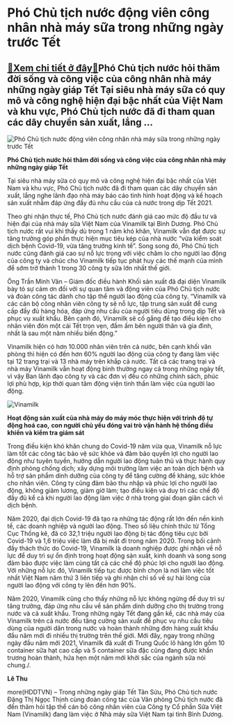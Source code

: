 Phó Chủ tịch nước động viên công nhân nhà máy sữa trong những ngày trước Tết
============================================================================

[:gift:Xem chi tiết ở đây:gift:](https://hddtvn.com/pho-chu-tich-nuoc-dong-vien-cong-nhan-nha-may-sua-trong-nhung-ngay-truoc-tet/)Phó Chủ tịch nước hỏi thăm đời sống và công việc của công nhân nhà máy những ngày giáp Tết Tại siêu nhà máy sữa có quy mô và công nghệ hiện đại bậc nhất của Việt Nam và khu vực, Phó Chủ tịch nước đã đi tham quan các dây chuyền sản xuất, lắng …
---------------------------------------------------------------------------------------------------------------------------------------------------------------------------------------------------------------------------------------------------





![Phó Chủ tịch nước động viên công nhân nhà máy sữa trong những ngày trước Tết](https://hddtvn.com/wp-content/uploads/2021/01/4947_Hinh_2B.jpg "Phó Chủ tịch nước động viên công nhân nhà máy sữa trong những ngày trước Tết")



**Phó Chủ tịch nước hỏi thăm đời sống và công việc của công nhân nhà máy những ngày giáp Tết**






Tại siêu nhà máy sữa có quy mô và công nghệ hiện đại bậc nhất của Việt Nam và khu vực, Phó Chủ tịch nước đã đi tham quan các dây chuyền sản xuất, lắng nghe lãnh đạo nhà máy báo cáo tình hình hoạt động và kế hoạch sản xuất nhằm đáp ứng đầy đủ nhu cầu của cả nước trong dịp Tết 2021.


Theo ghi nhận thực tế, Phó Chủ tịch nước đánh giá cao mức độ đầu tư và hiện đại của nhà máy sữa Việt Nam của Vinamilk tại Bình Dương. Phó Chủ tịch nước rất vui khi thấy dù trong 1 năm khó khăn, Vinamilk vẫn đạt được sự tăng trưởng góp phần thực hiện mục tiêu kép của nhà nước “vừa kiểm soát dịch bệnh Covid-19, vừa tăng trưởng kinh tế”. Song song đó, Phó Chủ tịch nước cũng đánh giá cao sự nỗ lực trong với việc chăm lo cho người lao động của công ty và chúc cho Vinamilk tiếp tục phát huy các thế mạnh của mình để sớm trở thành 1 trong 30 công ty sữa lớn nhất thế giới.


Ông Trần Minh Văn – Giám đốc điều hành Khối sản xuất đã đại diện Vinamilk bày tỏ sự cảm ơn đối với sự quan tâm và động viên của Phó Chủ tịch nước và đoàn công tác dành cho tập thể người lao động của công ty. “Vinamilk và các cán bộ công nhân viên công ty sẽ nỗ lực, tập trung sản xuất để cung cấp đầy đủ hàng hóa, đáp ứng nhu cầu của người tiêu dùng trong dịp Tết và phục vụ xuất khẩu. Bên cạnh đó, Vinamilk sẽ cố gắng để tạo điều kiện cho nhân viên đón một cái Tết trọn vẹn, đầm ấm bên người thân và gia đình, nhất là sau một năm nhiều biến động.”


Vinamilk hiện có hơn 10.000 nhân viên trên cả nước, bên cạnh khối văn phòng thì hiện có đến hơn 60% người lao động của công ty đang làm việc tại 12 trang trại và 13 nhà máy trên khắp cả nước. Tất cả các trang trại và nhà máy Vinamilk vẫn hoạt động bình thường ngay cả trong những ngày tết, vì vậy Ban lãnh đạo công ty và các đơn vị đều có những chính sách, phúc lợi phù hợp, kịp thời quan tâm động viện tinh thần làm việc của người lao động.





![Vinamilk](https://hddtvn.com/wp-content/uploads/2021/01/5113_Hinh_4A_3.jpg "Vinamilk")


**Hoạt động sản xuất của nhà máy do máy móc thực hiện với trình độ tự động hoá cao,** **con người chủ yếu đóng vai trò vận hành hệ thống điều khiển và kiểm tra giám sát**



Trong điều kiện khó khăn chung do Covid-19 năm vừa qua, Vinamilk nỗ lực làm tốt các công tác bảo vệ sức khỏe và đảm bảo quyền lợi cho người lao động như tuyên tuyền, hướng dẫn người lao động tuân thủ và thực hành quy định phòng chống dịch; xây dựng môi trường làm việc an toàn dịch bệnh và hỗ trợ sản phẩm dinh dưỡng của công ty để tăng cường đề kháng, sức khỏe cho nhân viên. Công ty cũng đảm bảo thu nhập và phúc lợi cho người lao động, không giảm lương, giảm giờ làm; tạo điều kiện và duy trì các chế độ đầy đủ kể cả khi người lao động làm việc ở nhà trong giai đoạn giãn cách vì dịch bệnh.


Năm 2020, đại dịch Covid-19 đã tạo ra những tác động rất lớn đến nền kinh tế, các doanh nghiệp và người lao động. Theo số liệu chính thức từ Tổng Cục Thống kê, đã có 32,1 triệu người lao động bị tác động tiêu cực bởi Covid-19 và 1,6 triệu việc làm đã bị mất đi trong năm 2020. Trong bối cảnh đầy thách thức do Covid-19, Vinamilk là doanh nghiệp được ghi nhận về nỗ lực để duy trì sự ổn định trong hoạt động sản xuất, kinh doanh và song song đảm bảo được việc làm cùng tất cả các chế độ phúc lợi cho người lao động. Với những nỗ lực đó, Vinamilk tiếp tục được bình chọn là nơi làm việc tốt nhất Việt Nam năm thứ 3 liên tiếp và ghi nhận chỉ số về sự hài lòng của người lao động với công ty lên đến hơn 90%.


Năm 2020, Vinamilk cũng cho thấy những nỗ lực không ngừng để duy trì sự tăng trưởng, đáp ứng nhu cầu về sản phẩm dinh dưỡng cho thị trường trong nước và cả xuất khẩu. Trong những ngày Tết đang gần kề, các nhà máy của Vinamilk trên cả nước đều tăng cường sản xuất để phục vụ nhu cầu tiêu dùng của người dân trong nước và hoàn thành những đơn hàng xuất khẩu đầu năm mới đi nhiều thị trường trên thế giới. Mới đây, ngay trong những ngày đầu năm mới 2021, Vinamilk đã xuất đi Trung Quốc lô hàng lớn gồm 10 container sữa hạt cao cấp và 5 container sữa đặc cũng đang được khẩn trương hoàn thành, hứa hẹn một năm mới khởi sắc của ngành sữa nói chung./.




**Lê Thu**



more(HDDTVN) – Trong những ngày giáp Tết Tân Sửu, Phó Chủ tịch nước Đặng Thị Ngọc Thịnh cùng đoàn công tác của Văn phòng Chủ tịch nước đã đến thăm hỏi tập thể cán bộ công nhân viên của Công ty Cổ phần Sữa Việt Nam (Vinamilk) đang làm việc ở Nhà máy sữa Việt Nam tại tỉnh Bình Dương.

